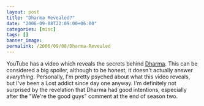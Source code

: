 ```yaml
---
layout: post
title: "Dharma Revealed?"
date: "2006-09-08T22:09:00+06:00"
categories: [misc]
tags: []
banner_image: 
permalink: /2006/09/08/Dharma-Revealed
---
```


YouTube has a video which reveals the secrets behind <a href="http://www.youtube.com/watch?v=_PPCCcXarkc">Dharma</a>. This can be considered a big spoiler, although to be honest, it doesn't actually answer <i>everything</i>. Personally, I'm pretty psyched about what this video reveals, but I've been a Lost addict since day one anyway. I'm definitely not surprised by the revelation that Dharma had good intentions, especially after the "We're the good guys" comment at the end of season two.